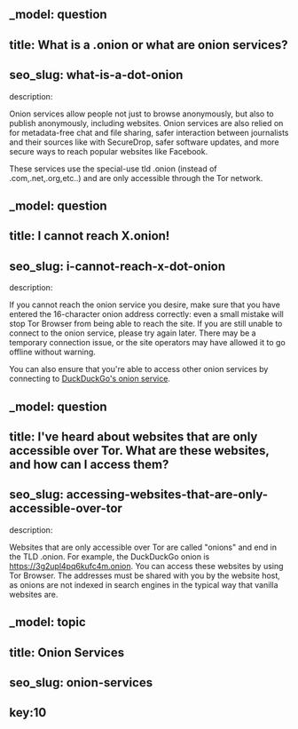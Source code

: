_model: question 
---
title: What is a .onion or what are onion services?
---
seo_slug: what-is-a-dot-onion
---
description: 
<p class="mb-3">Onion services allow people not just to browse anonymously, but also to publish anonymously, including websites. Onion services are also relied on for metadata-free chat and file sharing, safer interaction between journalists and their sources like with SecureDrop, safer software updates, and more secure ways to reach popular websites like Facebook.</p><p class="mb-3">These services use the special-use tld .onion (instead of .com,.net,.org,etc..) and are only accessible through the Tor network.</p>

_model: question 
---
title: I cannot reach X.onion!
---
seo_slug: i-cannot-reach-x-dot-onion
---
description: 
<p class="mb-3">If you cannot reach the onion service you desire, make sure that you have entered the 16-character onion address correctly: even a small mistake will stop Tor Browser from being able to reach the site. If you are still unable to connect to the onion service, please try again later. There may be a temporary connection issue, or the site operators may have allowed it to go offline without warning.</p><p class="mb-3">You can also ensure that you're able to access other onion services by connecting to <a href="http://3g2upl4pq6kufc4m.onion">DuckDuckGo's ​onion service</a>.</p>

_model: question 
---
title: I've heard about websites that are only accessible over Tor. What are these websites, and how can I access them?
---
seo_slug: accessing-websites-that-are-only-accessible-over-tor
---
description: 
<p class="mb-3">Websites that are only accessible over Tor are called "onions" and end in the TLD .onion. For example, the DuckDuckGo onion is ​<a href="http://3g2upl4pq6kufc4m.onion">https://3g2upl4pq6kufc4m.onion</a>. You can access these websites by using Tor Browser. The addresses must be shared with you by the website host, as onions are not indexed in search engines in the typical way that vanilla websites are.</p>

_model: topic
---
title: Onion Services
---
seo_slug: onion-services
---
key:10
---

